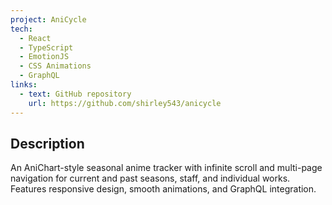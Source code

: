 ```yaml
---
project: AniCycle
tech:
  - React
  - TypeScript
  - EmotionJS
  - CSS Animations
  - GraphQL
links:
  - text: GitHub repository
    url: https://github.com/shirley543/anicycle
---
```


## Description

An AniChart-style seasonal anime tracker with infinite scroll and multi-page navigation for current and past seasons, staff, and individual works. Features responsive design, smooth animations, and GraphQL integration.
